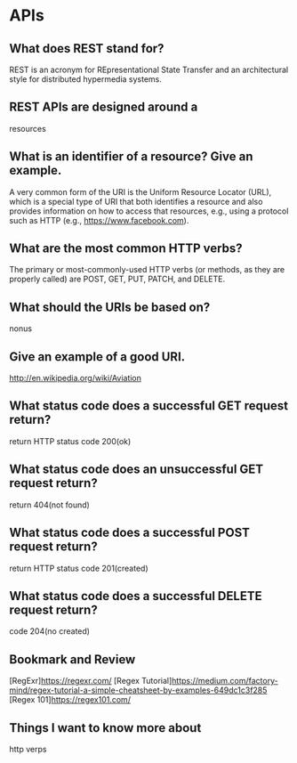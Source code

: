 # APIs
## What does REST stand for?
REST is an acronym for REpresentational State Transfer and an architectural style for distributed hypermedia systems.

## REST APIs are designed around a 
resources

## What is an identifier of a resource? Give an example.
A very common form of the URI is the Uniform Resource Locator (URL), which is a special type of URI that both identifies a resource and also provides information on how to access that resources, e.g., using a protocol such as HTTP (e.g., https://www.facebook.com).
## What are the most common HTTP verbs?
The primary or most-commonly-used HTTP verbs (or methods, as they are properly called) are POST, GET, PUT, PATCH, and DELETE.

## What should the URIs be based on?
nonus
## Give an example of a good URI.
http://en.wikipedia.org/wiki/Aviation

## What status code does a successful GET request return?
return HTTP status code 200(ok)
## What status code does an unsuccessful GET request return?
return 404(not found)

## What status code does a successful POST request return?
return HTTP status code 201(created)

## What status code does a successful DELETE request return?
code 204(no created)
## Bookmark and Review
[RegExr]https://regexr.com/
[Regex Tutorial]https://medium.com/factory-mind/regex-tutorial-a-simple-cheatsheet-by-examples-649dc1c3f285
[Regex 101]https://regex101.com/

## Things I want to know more about
http verps
